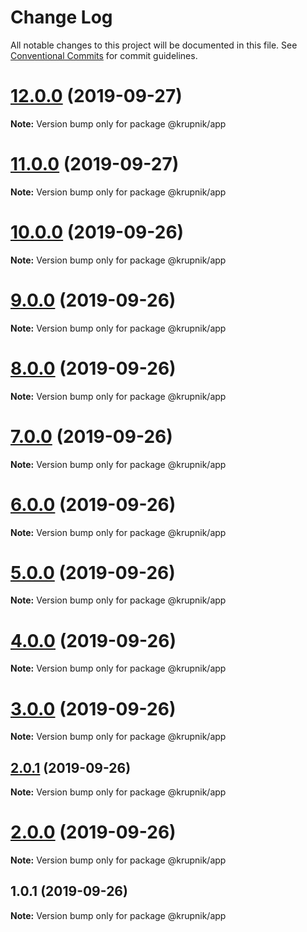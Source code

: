 # Change Log

All notable changes to this project will be documented in this file.
See [Conventional Commits](https://conventionalcommits.org) for commit guidelines.

# [12.0.0](https://github.com/yurikrupniktools/lerna-examples/compare/@krupnik/app@11.0.0...@krupnik/app@12.0.0) (2019-09-27)

**Note:** Version bump only for package @krupnik/app





# [11.0.0](https://github.com/yurikrupniktools/lerna-examples/compare/@krupnik/app@10.0.0...@krupnik/app@11.0.0) (2019-09-27)

**Note:** Version bump only for package @krupnik/app





# [10.0.0](https://github.com/yurikrupniktools/lerna-examples/compare/@krupnik/app@9.0.0...@krupnik/app@10.0.0) (2019-09-26)

**Note:** Version bump only for package @krupnik/app





# [9.0.0](https://github.com/yurikrupniktools/lerna-examples/compare/@krupnik/app@8.0.0...@krupnik/app@9.0.0) (2019-09-26)

**Note:** Version bump only for package @krupnik/app





# [8.0.0](https://github.com/yurikrupniktools/lerna-examples/compare/@krupnik/app@7.0.0...@krupnik/app@8.0.0) (2019-09-26)

**Note:** Version bump only for package @krupnik/app





# [7.0.0](https://github.com/yurikrupniktools/lerna-examples/compare/@krupnik/app@6.0.0...@krupnik/app@7.0.0) (2019-09-26)

**Note:** Version bump only for package @krupnik/app





# [6.0.0](https://github.com/yurikrupniktools/lerna-examples/compare/@krupnik/app@5.0.0...@krupnik/app@6.0.0) (2019-09-26)

**Note:** Version bump only for package @krupnik/app





# [5.0.0](https://github.com/yurikrupniktools/lerna-examples/compare/@krupnik/app@4.0.0...@krupnik/app@5.0.0) (2019-09-26)

**Note:** Version bump only for package @krupnik/app





# [4.0.0](https://github.com/yurikrupniktools/lerna-examples/compare/@krupnik/app@3.0.0...@krupnik/app@4.0.0) (2019-09-26)

**Note:** Version bump only for package @krupnik/app





# [3.0.0](https://github.com/yurikrupniktools/lerna-examples/compare/@krupnik/app@2.0.1...@krupnik/app@3.0.0) (2019-09-26)

**Note:** Version bump only for package @krupnik/app





## [2.0.1](https://github.com/yurikrupniktools/lerna-examples/compare/@krupnik/app@2.0.0...@krupnik/app@2.0.1) (2019-09-26)

**Note:** Version bump only for package @krupnik/app





# [2.0.0](https://github.com/yurikrupniktools/lerna-examples/compare/@krupnik/app@1.0.1...@krupnik/app@2.0.0) (2019-09-26)

**Note:** Version bump only for package @krupnik/app





## 1.0.1 (2019-09-26)

**Note:** Version bump only for package @krupnik/app
